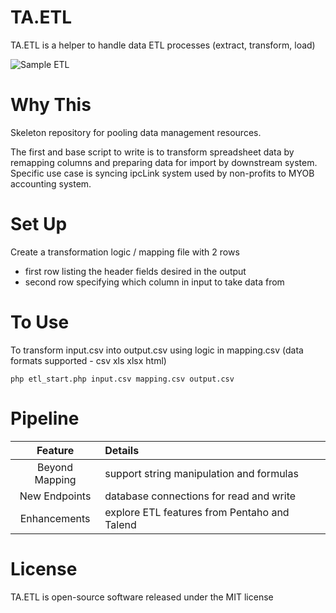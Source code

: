 # TA.ETL
TA.ETL is a helper to handle data ETL processes (extract, transform, load)

![Sample ETL](https://github.com/tebelorg/TA.ETL/raw/master/sample.png)

# Why This
Skeleton repository for pooling data management resources.

The first and base script to write is to transform spreadsheet data by remapping columns and preparing data for import by downstream system. Specific use case is syncing ipcLink system used by non-profits to MYOB accounting system.

# Set Up
Create a transformation logic / mapping file with 2 rows
- first row listing the header fields desired in the output
- second row specifying which column in input to take data from

# To Use
To transform input.csv into output.csv using logic in mapping.csv (data formats supported - csv xls xlsx html)
```
php etl_start.php input.csv mapping.csv output.csv
```

# Pipeline
Feature|Details
:-----:|:------
Beyond Mapping|support string manipulation and formulas
New Endpoints|database connections for read and write
Enhancements|explore ETL features from Pentaho and Talend

# License
TA.ETL is open-source software released under the MIT license
